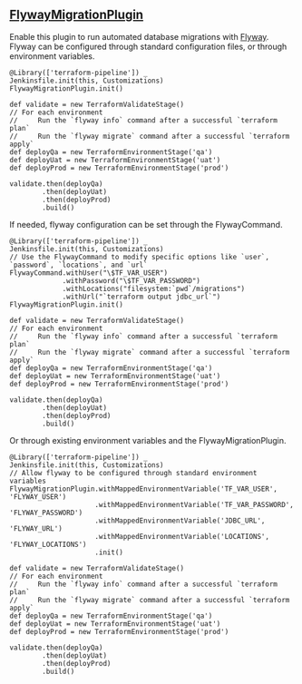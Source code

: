 ## [FlywayMigrationPlugin](../src/FlywayMigrationPlugin.groovy)

Enable this plugin to run automated database migrations with [Flyway](https://flywaydb.org/).  Flyway can be configured through standard configuration files, or through environment variables.

```
@Library(['terraform-pipeline']) _
Jenkinsfile.init(this, Customizations)
FlywayMigrationPlugin.init()

def validate = new TerraformValidateStage()
// For each environment
//     Run the `flyway info` command after a successful `terraform plan`
//     Run the `flyway migrate` command after a successful `terraform apply`
def deployQa = new TerraformEnvironmentStage('qa')
def deployUat = new TerraformEnvironmentStage('uat')
def deployProd = new TerraformEnvironmentStage('prod')

validate.then(deployQa)
        .then(deployUat)
        .then(deployProd)
        .build()
```

If needed, flyway configuration can be set through the FlywayCommand.

```
@Library(['terraform-pipeline']) _
Jenkinsfile.init(this, Customizations)
// Use the FlywayCommand to modify specific options like `user`, `password`, `locations`, and `url`
FlywayCommand.withUser("\$TF_VAR_USER")
             .withPassword("\$TF_VAR_PASSWORD")
             .withLocations("filesystem:`pwd`/migrations")
             .withUrl("`terraform output jdbc_url`")
FlywayMigrationPlugin.init()

def validate = new TerraformValidateStage()
// For each environment
//     Run the `flyway info` command after a successful `terraform plan`
//     Run the `flyway migrate` command after a successful `terraform apply`
def deployQa = new TerraformEnvironmentStage('qa')
def deployUat = new TerraformEnvironmentStage('uat')
def deployProd = new TerraformEnvironmentStage('prod')

validate.then(deployQa)
        .then(deployUat)
        .then(deployProd)
        .build()
```

Or through existing environment variables and the FlywayMigrationPlugin.

```
@Library(['terraform-pipeline']) _
Jenkinsfile.init(this, Customizations)
// Allow flyway to be configured through standard environment variables
FlywayMigrationPlugin.withMappedEnvironmentVariable('TF_VAR_USER', 'FLYWAY_USER')
                     .withMappedEnvironmentVariable('TF_VAR_PASSWORD', 'FLYWAY_PASSWORD')
                     .withMappedEnvironmentVariable('JDBC_URL', 'FLYWAY_URL')
                     .withMappedEnvironmentVariable('LOCATIONS', 'FLYWAY_LOCATIONS')
                     .init()

def validate = new TerraformValidateStage()
// For each environment
//     Run the `flyway info` command after a successful `terraform plan`
//     Run the `flyway migrate` command after a successful `terraform apply`
def deployQa = new TerraformEnvironmentStage('qa')
def deployUat = new TerraformEnvironmentStage('uat')
def deployProd = new TerraformEnvironmentStage('prod')

validate.then(deployQa)
        .then(deployUat)
        .then(deployProd)
        .build()
```

